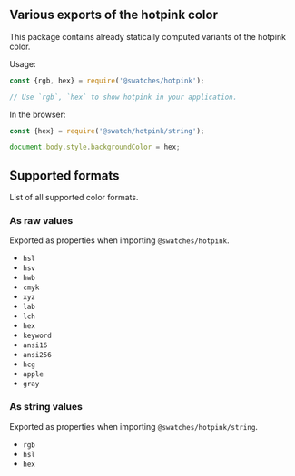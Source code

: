 ## Various exports of the hotpink color

This package contains already statically computed variants of the hotpink color.

Usage:
```js
const {rgb, hex} = require('@swatches/hotpink');

// Use `rgb`, `hex` to show hotpink in your application.
```

In the browser:
```js
const {hex} = require('@swatch/hotpink/string');

document.body.style.backgroundColor = hex;
```

## Supported formats


List of all supported color formats.

### As raw values

Exported as properties when importing `@swatches/hotpink`.

- `hsl`
- `hsv`
- `hwb`
- `cmyk`
- `xyz`
- `lab`
- `lch`
- `hex`
- `keyword`
- `ansi16`
- `ansi256`
- `hcg`
- `apple`
- `gray`

### As string values

Exported as properties when importing `@swatches/hotpink/string`.

- `rgb`
- `hsl`
- `hex`
